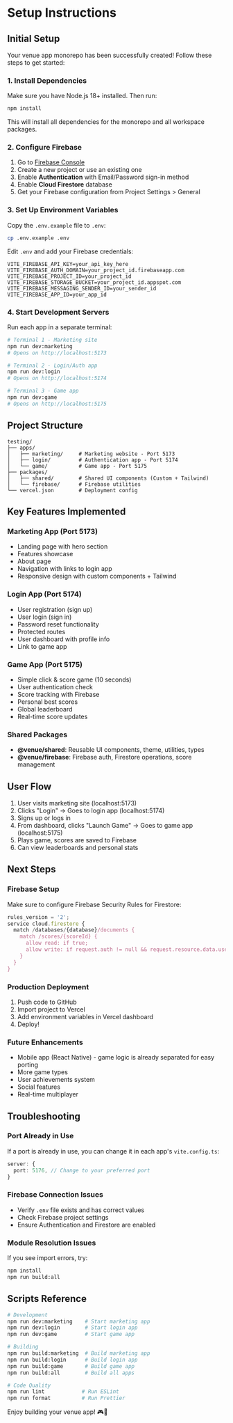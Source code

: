 # Setup Instructions

## Initial Setup

Your venue app monorepo has been successfully created! Follow these steps to get started:

### 1. Install Dependencies

Make sure you have Node.js 18+ installed. Then run:

```bash
npm install
```

This will install all dependencies for the monorepo and all workspace packages.

### 2. Configure Firebase

1. Go to [Firebase Console](https://console.firebase.google.com)
2. Create a new project or use an existing one
3. Enable **Authentication** with Email/Password sign-in method
4. Enable **Cloud Firestore** database
5. Get your Firebase configuration from Project Settings > General

### 3. Set Up Environment Variables

Copy the `.env.example` file to `.env`:

```bash
cp .env.example .env
```

Edit `.env` and add your Firebase credentials:

```env
VITE_FIREBASE_API_KEY=your_api_key_here
VITE_FIREBASE_AUTH_DOMAIN=your_project_id.firebaseapp.com
VITE_FIREBASE_PROJECT_ID=your_project_id
VITE_FIREBASE_STORAGE_BUCKET=your_project_id.appspot.com
VITE_FIREBASE_MESSAGING_SENDER_ID=your_sender_id
VITE_FIREBASE_APP_ID=your_app_id
```

### 4. Start Development Servers

Run each app in a separate terminal:

```bash
# Terminal 1 - Marketing site
npm run dev:marketing
# Opens on http://localhost:5173

# Terminal 2 - Login/Auth app
npm run dev:login
# Opens on http://localhost:5174

# Terminal 3 - Game app
npm run dev:game
# Opens on http://localhost:5175
```

## Project Structure

```
testing/
├── apps/
│   ├── marketing/     # Marketing website - Port 5173
│   ├── login/         # Authentication app - Port 5174
│   └── game/          # Game app - Port 5175
├── packages/
│   ├── shared/        # Shared UI components (Custom + Tailwind)
│   └── firebase/      # Firebase utilities
└── vercel.json        # Deployment config
```

## Key Features Implemented

### Marketing App (Port 5173)
- Landing page with hero section
- Features showcase
- About page
- Navigation with links to login app
- Responsive design with custom components + Tailwind

### Login App (Port 5174)
- User registration (sign up)
- User login (sign in)
- Password reset functionality
- Protected routes
- User dashboard with profile info
- Link to game app

### Game App (Port 5175)
- Simple click & score game (10 seconds)
- User authentication check
- Score tracking with Firebase
- Personal best scores
- Global leaderboard
- Real-time score updates

### Shared Packages
- **@venue/shared**: Reusable UI components, theme, utilities, types
- **@venue/firebase**: Firebase auth, Firestore operations, score management

## User Flow

1. User visits marketing site (localhost:5173)
2. Clicks "Login" → Goes to login app (localhost:5174)
3. Signs up or logs in
4. From dashboard, clicks "Launch Game" → Goes to game app (localhost:5175)
5. Plays game, scores are saved to Firebase
6. Can view leaderboards and personal stats

## Next Steps

### Firebase Setup
Make sure to configure Firebase Security Rules for Firestore:

```javascript
rules_version = '2';
service cloud.firestore {
  match /databases/{database}/documents {
    match /scores/{scoreId} {
      allow read: if true;
      allow write: if request.auth != null && request.resource.data.userId == request.auth.uid;
    }
  }
}
```

### Production Deployment

1. Push code to GitHub
2. Import project to Vercel
3. Add environment variables in Vercel dashboard
4. Deploy!

### Future Enhancements

- Mobile app (React Native) - game logic is already separated for easy porting
- More game types
- User achievements system
- Social features
- Real-time multiplayer

## Troubleshooting

### Port Already in Use
If a port is already in use, you can change it in each app's `vite.config.ts`:
```typescript
server: {
  port: 5176, // Change to your preferred port
}
```

### Firebase Connection Issues
- Verify `.env` file exists and has correct values
- Check Firebase project settings
- Ensure Authentication and Firestore are enabled

### Module Resolution Issues
If you see import errors, try:
```bash
npm install
npm run build:all
```

## Scripts Reference

```bash
# Development
npm run dev:marketing    # Start marketing app
npm run dev:login        # Start login app
npm run dev:game         # Start game app

# Building
npm run build:marketing  # Build marketing app
npm run build:login      # Build login app
npm run build:game       # Build game app
npm run build:all        # Build all apps

# Code Quality
npm run lint            # Run ESLint
npm run format          # Run Prettier
```

Enjoy building your venue app! 🎮🚀

